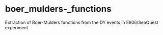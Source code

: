 # boer_mulders-_functions
Extraction of Boer-Mulders functions from the DY events in E906/SeaQuest experiment
